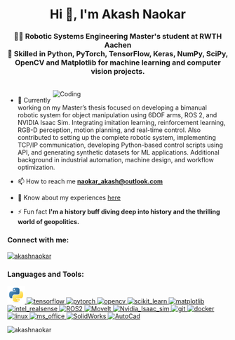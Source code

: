 <h1 align="center">Hi 👋, I'm Akash Naokar</h1>
<h3 align="center">👨‍💻 Robotic Systems Engineering Master's student at RWTH Aachen <br/> 🔬 Skilled in Python, PyTorch, TensorFlow, Keras, NumPy, SciPy, OpenCV and Matplotlib for machine learning and computer vision projects.</h3>
<br/>

<img align="right" alt="Coding" width="400" src="https://camo.githubusercontent.com/2366b34bb903c09617990fb5fff4622f3e941349e846ddb7e73df872a9d21233/68747470733a2f2f63646e2e6472696262626c652e636f6d2f75736572732f3733303730332f73637265656e73686f74732f363538313234332f6176656e746f2e676966"/>

- 🚀 Currently working on my Master’s thesis focused on developing a bimanual robotic system for object manipulation using 6DOF arms, ROS 2, and NVIDIA Isaac Sim. Integrating imitation learning, reinforcement learning, RGB-D perception, motion planning, and real-time control. Also contributed to setting up the complete robotic system, implementing TCP/IP communication, developing Python-based control scripts using API, and generating synthetic datasets for ML applications. Additional background in industrial automation, machine design, and workflow optimization.

- 📫 How to reach me **naokar_akash@outlook.com**

- 📄 Know about my experiences [here](https://www.linkedin.com/in/akashnaokar/)

- ⚡ Fun fact **I'm a history buff diving deep into history and the thrilling world of geopolitics.**

<h3 align="left">Connect with me:</h3>
<p align="left">
<a href="https://linkedin.com/in/akashnaokar" target="blank"><img align="center" src="https://raw.githubusercontent.com/rahuldkjain/github-profile-readme-generator/master/src/images/icons/Social/linked-in-alt.svg" alt="akashnaokar" height="30" width="40" /></a>
</p>

<h3 align="left">Languages and Tools:</h3>


<p align="left">
  <!-- Languages & Frameworks -->
  <a href="https://www.python.org" target="_blank" rel="noreferrer">
    <img src="https://raw.githubusercontent.com/devicons/devicon/master/icons/python/python-original.svg" alt="python" width="40" height="40"/>
  </a>
  <a href="https://www.tensorflow.org" target="_blank" rel="noreferrer">
    <img src="https://www.vectorlogo.zone/logos/tensorflow/tensorflow-icon.svg" alt="tensorflow" width="40" height="40"/>
  </a>
  <a href="https://pytorch.org/" target="_blank" rel="noreferrer">
    <img src="https://www.vectorlogo.zone/logos/pytorch/pytorch-icon.svg" alt="pytorch" width="40" height="40"/>
  </a>

  <!-- ML & CV -->
  <a href="https://opencv.org/" target="_blank" rel="noreferrer">
    <img src="https://www.vectorlogo.zone/logos/opencv/opencv-icon.svg" alt="opencv" width="40" height="40"/>
  </a>
  <a href="https://scikit-learn.org/" target="_blank" rel="noreferrer">
    <img src="https://upload.wikimedia.org/wikipedia/commons/0/05/Scikit_learn_logo_small.svg" alt="scikit_learn" width="40" height="40"/>
  </a>
  <a href="https://matplotlib.org/" target="_blank" rel="noreferrer">
    <img src="https://upload.wikimedia.org/wikipedia/commons/8/84/Matplotlib_icon.svg" alt="matplotlib" width="40" height="40"/>
  </a>
  <a href="https://www.intelrealsense.com/" target="_blank" rel="noreferrer">
    <img src="https://avatars.githubusercontent.com/u/14095512?v=4" alt="intel_realsense" width="70" height="40"/>
  </a>

  <!-- Robotics & Simulation -->
  <a href="https://www.ros.org/" target="_blank" rel="noreferrer">
    <img src="https://www.vectorlogo.zone/logos/ros/ros-ar21~bgwhite.svg" alt="ROS2" width="70" height="40"/>
  </a>
  <a href="https://moveit.ros.org/" target="_blank" rel="noreferrer">
    <img src="https://encrypted-tbn0.gstatic.com/images?q=tbn:ANd9GcRXiuyyW0EgFTpD4aogt6KNz2tdh75Q3sw4yw&s" alt="MoveIt" width="70" height="40"/>
  </a>
  <a href="https://developer.nvidia.com/isaac-sim" target="_blank" rel="noreferrer">
    <img src="https://www.vectorlogo.zone/logos/nvidia/nvidia-ar21~bgwhite.svg" alt="Nvidia_Isaac_sim" width="70" height="40"/>
  </a>

  <!-- Tools & Platforms -->
  <a href="https://git-scm.com/" target="_blank" rel="noreferrer">
    <img src="https://www.vectorlogo.zone/logos/git-scm/git-scm-icon.svg" alt="git" width="40" height="40"/>
  </a>
  <a href="https://www.docker.com/" target="_blank" rel="noreferrer">
    <img src="https://www.vectorlogo.zone/logos/docker/docker-icon.svg" alt="docker" width="40" height="40"/>
  </a>
  <a href="https://ubuntu.com/" target="_blank" rel="noreferrer">
    <img src="https://www.vectorlogo.zone/logos/ubuntu/ubuntu-icon.svg" alt="linux" width="40" height="40"/>
  </a>
  <a href="https://www.microsoft.com/en/microsoft-365/microsoft-office" target="_blank" rel="noreferrer">
    <img src="https://cdn.worldvectorlogo.com/logos/microsoft-office-2013.svg" alt="ms_office" width="40" height="40"/>
  </a>

  <!-- Database -->
  <!-- <a href="https://www.mysql.com/" target="_blank" rel="noreferrer">
    <img src="https://raw.githubusercontent.com/devicons/devicon/master/icons/mysql/mysql-original-wordmark.svg" alt="mysql" width="40" height="40"/>
  </a> -->

  <!-- CAD Software (no official icons publicly available, can add text or placeholders) -->
  <a href="https://www.solidworks.com/" target="_blank" rel="noreferrer">
    <img src="https://encrypted-tbn0.gstatic.com/images?q=tbn:ANd9GcSK-98QqCCFkbDNAvethCbhRUOFGjQrGgbcEA&s" alt="SolidWorks" width="110" height="40"/>
  </a>
  <a href="https://www.autodesk.com/in/products/autocad/overview" target="_blank" rel="noreferrer">
    <img src="https://i.pinimg.com/736x/75/4e/1d/754e1d85a1e20bfa49a899d909a776e8.jpg" alt="AutoCad" width="70" height="40"/>
  </a>
<p align="left"> <img src="https://komarev.com/ghpvc/?username=akashnaokar&label=Profile%20views&color=0e75b6&style=flat" alt="akashnaokar" /> </p>
<!-- <p><img align="center" src="https://github-readme-streak-stats.herokuapp.com/?user=akashnaokar&" alt="akashnaokar" /></p> -->
